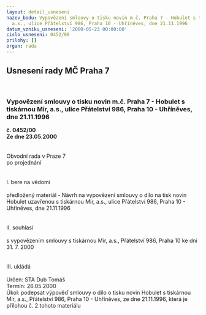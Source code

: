 ```yaml
---
layout: detail_usneseni
nazev_bodu: Vypovězení smlouvy o tisku novin m.č. Praha 7 - Hobulet s tiskárnou Mír,
  a.s., ulice Přátelství 986, Praha 10 - Uhříněves, dne 21.11.1996
datum_vzniku_usneseni: '2000-05-23 00:00:00'
cislo_usneseni: 0452/00
prilohy: []
organ: rada
---
```

<div id="ucUsn_pList" class="usn">
	<span><h2>Usnesení rady MČ Praha 7 </h2>
<br></span><div class="standBody">
<span><h3>Vypovězení smlouvy o tisku novin m.č. Praha 7 - Hobulet s tiskárnou Mír, a.s., ulice Přátelství 986, Praha 10 - Uhříněves, dne 21.11.1996</h3></span><div class="center">
		<strong>č. 0452/00</strong><br>
	</div>
<div class="center">
		<strong>Ze dne 23.05.2000</strong><br><br>
	</div>     <br>Obvodní rada v Praze 7<br>po projednání<br><br><br>I.	bere na vědomí<br><br> předložený materiál - Návrh na vypovězení smlouvy o dílo na tisk novin Hobulet uzavřenou s tiskárnou Mír, a.s., ulice Přátelství 986, Praha 10 - Uhříněves, dne 21.11.1996<br><br><br>II.	souhlasí <br><br>s vypovězením smlouvy s tiskárnou Mír, a.s., Přátelství 986, Praha 10 ke dni 31. 7. 2000<br><br><br>III.	ukládá <br><br> Určen:	     	STA Dub Tomáš<br>Termín: 26.05.2000<br>Úkol:	podepsat výpověď smlouvy o dílo o tisku novin Hobulet s tiskárnou Mír, a.s., Přátelství 986, Praha 10 - Uhříněves, ze dne   21.11.1996, která je přílohou č. 2 tohoto materiálu<br> <br>
</div>
</div>